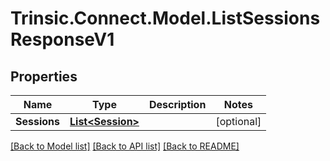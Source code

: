 # Trinsic.Connect.Model.ListSessionsResponseV1

## Properties

Name | Type | Description | Notes
------------ | ------------- | ------------- | -------------
**Sessions** | [**List&lt;Session&gt;**](Session.md) |  | [optional] 

[[Back to Model list]](../README.md#documentation-for-models) [[Back to API list]](../README.md#documentation-for-api-endpoints) [[Back to README]](../README.md)

